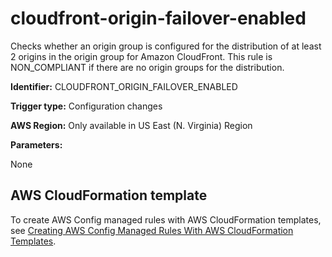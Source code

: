 # cloudfront\-origin\-failover\-enabled<a name="cloudfront-origin-failover-enabled"></a>

Checks whether an origin group is configured for the distribution of at least 2 origins in the origin group for Amazon CloudFront\. This rule is NON\_COMPLIANT if there are no origin groups for the distribution\. 

**Identifier:** CLOUDFRONT\_ORIGIN\_FAILOVER\_ENABLED

**Trigger type:** Configuration changes

**AWS Region:** Only available in US East \(N\. Virginia\) Region

**Parameters:**

None  

## AWS CloudFormation template<a name="w85aac12c32c17b9c83c15"></a>

To create AWS Config managed rules with AWS CloudFormation templates, see [Creating AWS Config Managed Rules With AWS CloudFormation Templates](aws-config-managed-rules-cloudformation-templates.md)\.